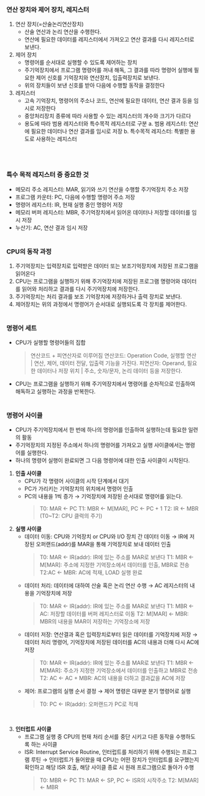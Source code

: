 ### 연산 장치와 제어 장치, 레지스터

1. 연산 장치(=산술논리연산장치)
   - 산술 연산과 논리 연산을 수행한다.
   - 연산에 필요한 데이터를 레지스터에서 가져오고 연산 결과를 다시 레지스터로 보낸다.
2. 제어 장치
   - 명령어를 순서대로 실행할 수 있도록 제어하는 장치
   - 주기억장치에서 프로그램 명령어를 꺼내 해독, 그 결과를 따라 명령어 실행에 필요한 제어 신호를 기억장치와 연산장치, 입출력장치로 보낸다.
   - 위의 장치들이 보낸 신호를 받아 다음에 수행할 동작을 결정한다
3. 레지스터
   - 고속 기억장치, 명령어의 주소나 코드, 연산에 필요한 데이터, 연산 결과 등을 임시로 저장한다
   - 중앙처리장치 종류에 따라 사용할 수 있는 레지스터의 개수와 크기가 다르다
   - 용도에 따라 범용 레지스터와 특수목적 레지스터로 구분
     a. 범용 레지스터: 연산에 필요한 데이터나 연산 결과를 임시로 저장
     b. 특수목적 레지스터: 특별한 용도로 사용하는 레지스터

<br /><br />

### 특수 목적 레지스터 중 중요한 것

- 메모리 주소 레지스터: MAR, 읽기와 쓰기 연산을 수행할 주기억장치 주소 저장
- 프로그램 카운터: PC, 다음에 수행할 명령어 주소 저장
- 명령어 레지스터: IR, 현재 실행 중인 명령어 저장
- 메모리 버퍼 레지스터: MBR, 주기억장치에서 읽어온 데이터나 저장할 데이터를 임시 저장
- 누산기: AC, 연산 결과 임시 저장
  <br /><br />

### CPU의 동작 과정

1. 주기억장치는 입력장치로 입력받은 데이터 또는 보조기억장치에 저장된 프로그램을 읽어온다
2. CPU는 프로그램을 실행하기 위해 주기억장치에 저장된 프로그램 명령어와 데이터를 읽어와 처리하고 결과를 다시 주기억장치에 저장한다.
3. 주기억장치는 처리 결과를 보조 기억장치에 저장하거나 출력 장치로 보낸다.
4. 제어장치는 위의 과정에서 명령어가 순서대로 실행되도록 각 장치를 제어한다.
   <br /><br />

### 명령어 세트

- CPU가 실행할 명령어들의 집합
  > 연산코드 + 피연산자로 이루어짐
  > 연산코드: Operation Code, 실행할 연산 | 연산, 제어, 데이터 전달, 입출력 기능을 가진다.
  > 피연산자: Operand, 필요한 데이터나 저장 위치 | 주소, 숫자/문자, 논리 데이터 등을 저장한다.
- CPU는 프로그램을 실행하기 위해 주기억장치에서 명령어를 순차적으로 인출하여 해독하고 실행하는 과정을 반복한다.
  <br /><br />

### 명령어 사이클

- CPU가 주기억장치에서 한 번에 하나의 명령어를 인출하여 실행하는데 필요한 일련의 활동
- 주기억장치의 지정된 주소에서 하나의 명령어를 가져오고 실행 사이클에서는 명령어를 실행한다.
- 하나의 명령어 실행이 완료되면 그 다음 명령어에 대한 인출 사이클이 시작된다.

1. **인출 사이클**
   - CPU가 각 명령어 사이클의 시작 단계에서 대기
   - PC가 가리키는 기억장치의 위치에서 명령어 인출
   - PC의 내용을 1씩 증가
     → 기억장치에 저장된 순서대로 명령어를 읽는다.
     > T0: MAR ← PC
     > T1: MBR ← M[MAR], PC ← PC + 1
     > T2: IR ← MBR
     > (T0~T2: CPU 클럭의 주기)
2. **실행 사이클**
   - 데이터 이동: CPU와 기억장치 or CPU와 I/O 장치 간 데이터 이동
     → IR에 저장된 오퍼랜드(addr)를 MAR을 통해 기억장치로 보내 데이터 인출
     > T0: MAR ← IR(addr): IR에 있는 주소를 MAR로 보낸다
     > T1: MBR ← M[MAR]: 주소에 지정한 기억장소에서 데이터를 인출, MBR로 전송
     > T2:AC ← MBR: AC에 적재, LOAD 실행 완료
   - 데이터 처리: 데이터에 대하여 산술 혹은 논리 연산 수행
     → AC 레지스터의 내용을 기억장치에 저장
     > T0: MAR ← IR(addr): IR에 있는 주소를 MAR로 보낸다
     > T1: MBR ← AC: 저장할 데이터를 버퍼 레지스터로 이동
     > T2: M[MAR] ← MBR: MBR의 내용을 MAR이 저장하는 기억장소에 저장
   - 데이터 저장: 연산결과 혹은 입력장치로부터 읽은 데이터를 기억장치에 저장
     → 데이터 처리 명령어, 기억장치에 저장된 데이터를 AC의 내용과 더해 다시 AC에 저장
     > T0: MAR ← IR(addr): IR에 있는 주소를 MAR로 보낸다
     > T1: MBR ← M[MAR]: 주소가 지정한 기억장소에서 데이터를 인출하고 MBR로 전송
     > T2: AC ← AC + MBR: AC의 내용을 더하고 결과값을 AC에 저장
   - 제어: 프로그램의 실행 순서 결정
     → 제어 명령은 대부분 분기 명령어로 실행
     > T0: PC ← IR(addr): 오퍼랜드가 PC로 적재

<br />

3. **인터럽트 사이클**
   - 프로그램 실행 중 CPU의 현재 처리 순서를 중단 시키고 다른 동작을 수행하도록 하는 사이클
   - ISR: Interrupt Service Routine, 인터럽트를 처리하기 위해 수행되는 프로그램 루틴
     → 인터럽트가 들어왔을 때 CPU는 어떤 장치가 인터럽트를 요구했는지 확인하고 해당 ISR 호출, 해당 사이클 종료 시 원래 프로그램으로 돌아가 수행
     > T0: MBR ← PC
     > T1: MAR ← SP, PC ← ISR의 시작주소
     > T2: M[MAR] ← MBR
